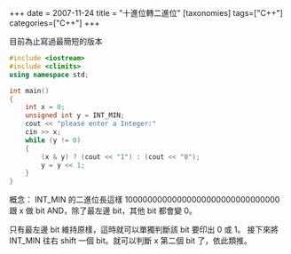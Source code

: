 +++
date = 2007-11-24
title = "十進位轉二進位"
[taxonomies]
tags=["C++"]
categories=["C++"]
+++

目前為止寫過最簡短的版本

```cpp
#include <iostream>
#include <climits>
using namespace std;

int main()
{
    int x = 0;
    unsigned int y = INT_MIN;
    cout << "please enter a Integer:"
    cin >> x;
    while (y != 0)
    {
        (x & y) ? (cout << "1") : (cout << "0");
        y = y << 1;
    }
}
```

概念： INT_MIN 的二進位長這樣 10000000000000000000000000000000
跟 x 做 bit AND，除了最左邊 bit，其他 bit 都會變 0。

只有最左邊 bit 維持原樣，這時就可以單獨判斷該 bit 要印出 0 或 1。
接下來將 INT_MIN 往右 shift 一個 bit。就可以判斷 x 第二個 bit 了，依此類推。